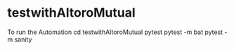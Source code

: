 # testwithAltoroMutual

To run the Automation
  cd testwithAltoroMutual
  pytest
  pytest -m bat
  pytest -m sanity
